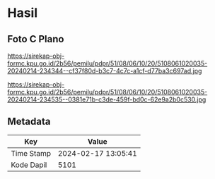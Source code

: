 # Hasil

## Foto C Plano

https://sirekap-obj-formc.kpu.go.id/2b56/pemilu/pdpr/51/08/06/10/20/5108061020035-20240214-234344--cf37f80d-b3c7-4c7c-a1cf-d77ba3c697ad.jpg

https://sirekap-obj-formc.kpu.go.id/2b56/pemilu/pdpr/51/08/06/10/20/5108061020035-20240214-234535--0381e71b-c3de-459f-bd0c-62e9a2b0c530.jpg


## Metadata

| Key        | Value               |
| ---------- | ------------------- |
| Time Stamp | 2024-02-17 13:05:41 |
| Kode Dapil | 5101                |



